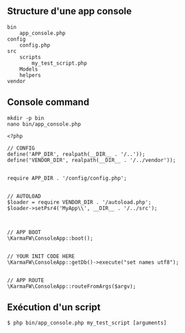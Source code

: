


## Structure d'une app console

```
bin
    app_console.php
config
    config.php
src
    scripts
        my_test_script.php
    Models
    helpers
vendor
```




## Console command
```
mkdir -p bin
nano bin/app_console.php
```

```
<?php

// CONFIG
define('APP_DIR', realpath(__DIR__ . '/..'));
define('VENDOR_DIR', realpath(__DIR__ . '/../vendor'));


require APP_DIR . '/config/config.php';


// AUTOLOAD
$loader = require VENDOR_DIR . '/autoload.php';
$loader->setPsr4('MyApp\\', __DIR__ . '/../src');



// APP BOOT
\KarmaFW\ConsoleApp::boot();


// YOUR INIT CODE HERE
\KarmaFW\ConsoleApp::getDb()->execute("set names utf8");


// APP ROUTE
\KarmaFW\ConsoleApp::routeFromArgs($argv);

```


## Exécution d'un script

```
$ php bin/app_console.php my_test_script [arguments]
```
